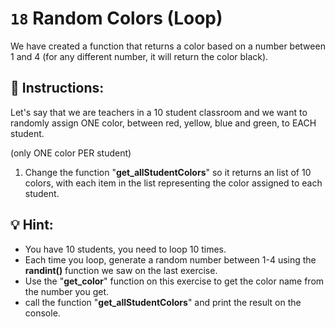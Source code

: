 # `18` Random Colors (Loop)

We have created a function that returns a color based on a number between 1 and 4 (for any different number, it will return the color black).

## 📝 Instructions:

Let's say that we are teachers in a 10 student classroom and we want to randomly assign ONE color, between red, yellow, blue and green, to EACH student.

(only ONE color PER student)

1. Change the function "**get_allStudentColors**" so it returns an list of 10 colors, with each item in the list representing the color assigned to each student.

## 💡 Hint:

- You have 10 students, you need to loop 10 times.
- Each time you loop, generate a random number between 1-4 using the **randint()** function we saw on the last exercise.
- Use the "**get_color**" function on this exercise to get the color name from the number you get.
- call the function "**get_allStudentColors**" and print the result on the console.

